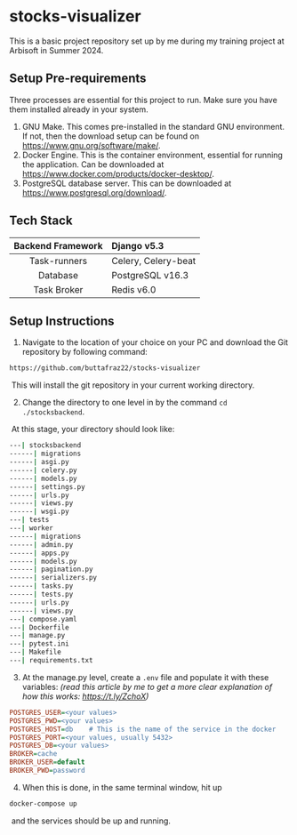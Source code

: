 # stocks-visualizer

This is a basic project repository set up by me during my training project at Arbisoft in Summer 2024.

## Setup Pre-requirements

Three processes are essential for this project to run. Make sure you have them installed already in your system.

1. GNU Make. This comes pre-installed in the standard GNU environment. If not, then the download setup can be found on https://www.gnu.org/software/make/.
2. Docker Engine. This is the container environment, essential for running the application. Can be downloaded at https://www.docker.com/products/docker-desktop/.
3. PostgreSQL database server. This can be downloaded at https://www.postgresql.org/download/.

## Tech Stack

| Backend Framework | Django v5.3         |
| :---------------: | :------------------ |
|   Task-runners    | Celery, Celery-beat |
|     Database      | PostgreSQL v16.3    |
|    Task Broker    | Redis v6.0          |



## Setup Instructions

1. Navigate to the location of your choice on your PC and download the Git repository by following command:

``````bash
https://github.com/buttafraz22/stocks-visualizer
``````

​	This will install the git repository in your current working directory.

2. Change the directory to one level in by the command `cd ./stocksbackend`.

​	At this stage, your directory should look like:

``````bash
---| stocksbackend
------| migrations
------| asgi.py
------| celery.py
------| models.py
------| settings.py
------| urls.py
------| views.py
------| wsgi.py
---| tests
---| worker
------| migrations
------| admin.py
------| apps.py
------| models.py
------| pagination.py
------| serializers.py
------| tasks.py
------| tests.py
------| urls.py
------| views.py
---| compose.yaml
---| Dockerfile
---| manage.py
---| pytest.ini
---| Makefile
---| requirements.txt
``````

3. At the manage.py level, create a `.env` file and populate it with these variables:	*(read this article by me to get a more clear explanation of how this works: https://t.ly/ZchoX)*

``````ini
POSTGRES_USER=<your values>
POSTGRES_PWD=<your values>
POSTGRES_HOST=db	# This is the name of the service in the docker
POSTGRES_PORT=<your values, usually 5432>
POSTGRES_DB=<your values>
BROKER=cache
BROKER_USER=default
BROKER_PWD=password
``````

4. When this is done, in the same terminal window, hit up 

``````cmd
docker-compose up
``````

​	and the services should be up and running.
